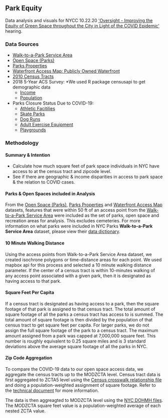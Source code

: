 ## Park Equity  
Data analysis and visuals for NYCC 10.22.20 ['Oversight - Improving the Equity of Green Space throughout the City in Light of the COVID Epidemic'](https://legistar.council.nyc.gov/MeetingDetail.aspx?ID=806382&GUID=9E623EFF-9EC5-499E-B681-95FF4CAB9A08&Options=info|&Search=) hearing.


### Data Sources 
- [Walk-to-a-Park Service Area](https://data.cityofnewyork.us/Recreation/Walk-to-a-Park-Service-area/5vb5-y6cv)
- [Open Space (Parks)](https://data.cityofnewyork.us/Recreation/Open-Space-Parks-/g84h-jbjm)
- [Parks Properties](https://data.cityofnewyork.us/Recreation/Parks-Properties/enfh-gkve)
- [Waterfront Access Map: Publicly Owned Waterfront](https://data.cityofnewyork.us/City-Government/Waterfront-Access-Map-Data-Shapefile/388s-pnvc)
- [2010 Census Tracts](https://data.cityofnewyork.us/City-Government/2010-Census-Tracts/fxpq-c8ku)
- 2018 5-Year ACS Survey: *We used R package censusapi to get demographic data
  - [Income](https://data.census.gov/cedsci/table?q=income%20census%20tracts%20nyc&g=0500000US36005.140000,36047.140000,36061.140000,36081.140000,36085.140000&tid=ACSST5Y2018.S1901&hidePreview=true)
  - [Population](https://data.census.gov/cedsci/table?q=population%20census%20tracts%20nyc&g=0500000US36005.140000,36047.140000,36061.140000,36081.140000,36085.140000&tid=ACSDP5Y2018.DP05&hidePreview=true)
- Parks Closure Status Due to COVID-19:
  - [Athletic Facitilies](https://data.cityofnewyork.us/dataset/Parks-Closure-Status-Due-to-COVID-19-Athletic-Faci/g3xg-qtbc)
  - [Skate Parks](https://data.cityofnewyork.us/dataset/Parks-Closure-Status-Due-to-COVID-19-Skate-Parks/pvvr-75zk)
  - [Dog Runs](https://data.cityofnewyork.us/dataset/Parks-Closure-Status-Due-to-COVID-19-Dog-Runs/wswf-9pts)
  - [Adult Exercise Equipment](https://data.cityofnewyork.us/City-Government/Parks-Closure-Status-Due-to-COVID-19-Adult-Exercis/tkzt-zfpz)
  - [Playgrounds](https://data.cityofnewyork.us/dataset/Parks-Closure-Status-Due-to-COVID-19-Playgrounds/a4qt-mpr5)


### Methodology 

#### Summary & Intention
- Calculate how much square feet of park space individuals in NYC have access to at the census tract and zipcode level.
- See if there are geographic & income disparities in access to park space & the relation to COVID cases.


#### Parks & Open Spaces included in Analysis
From the [Open Space (Parks)](https://data.cityofnewyork.us/Recreation/Open-Space-Parks-/g84h-jbjm), [Parks Properties](https://data.cityofnewyork.us/Recreation/Parks-Properties/enfh-gkve) and [Waterfront Access Map](https://data.cityofnewyork.us/City-Government/Waterfront-Access-Map-Data-Shapefile/388s-pnvc) datasets, features that were within 50 ft of an access point from the [Walk-to-a-Park Service Area](https://data.cityofnewyork.us/Recreation/Walk-to-a-Park-Service-area/5vb5-y6cv) were included as the set of parks, open space and recreation areas for analysis. This excludes cemeteries. For more information on what parks were included in NYC Parks **Walk-to-a-Park Service Area** dataset, please view their [data dictionary](https://data.cityofnewyork.us/api/views/5vb5-y6cv/files/d1a297b8-4819-4bb4-93e8-a59293779abb?download=true&filename=Walk-to-a-park_DataDictionary_20170901.xlsx). 

#### 10 Minute Walking Distance
Using the access points from Walk-to-a-Park Service Area dataset, we created isochrone polygons or time-distance areas for each point. We used mapbox api for this process and selected a 10 minute walking distance parameter. If the center of a census tract is within 10-minutes walking of any access point associated with a given park, then it is designated as having access to that park. 

#### Square Feet Per Capita
If a census tract is designated as having access to a park, then the square footage of that park is assigned to that census tract. The total amount of square footage of all the parks a census tract has access to is summed. The total amount of square footage is then divided by the population of that census tract to get square feet per capita. For larger parks, we do not assign the full square footage of the park to a census tract. The maximum amount assigned from a park was capped at 7,000,000 square feet. This number is roughly equivalent to 0.25 square miles and is 3 standard deviations above the average square footage of all the parks in NYC. 

#### Zip Code Aggregation
To compare the COVID-19 data to our open space access data, we aggregate the census tracts up to the MODZCTA level. Census tract data is first aggregated to ZCTA5 level using the [Census crosswalk relationship file](https://www2.census.gov/geo/docs/maps-data/data/rel/zcta_tract_rel_10.txt) and doing a population-weighted assignment of square footage. Refer to the [technical document](https://www.census.gov/programs-surveys/geography/technical-documentation/records-layout/2010-zcta-record-layout.html#par_textimage_3) for more information.  

The data is then aggreagted to MODZCTA level using the [NYC DOHMH files](https://github.com/nychealth/coronavirus-data/tree/master/Geography-resources). The MODZCTA square feet value is a population-weighted average of each nested ZCTA value. 





